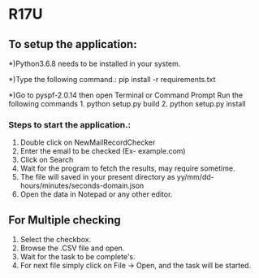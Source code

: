 # R17U
## To setup the application:

*)Python3.6.8 needs to be installed in your system.

*)Type the following command.: pip install -r requirements.txt

*)Go to pyspf-2.0.14 then open Terminal or Command Prompt
Run the following commands
	1.  python setup.py build
	2.  python setup.py install

### Steps to start the application.:
1. Double click on NewMailRecordChecker
2. Enter the email to be checked (Ex- example.com)
3. Click on Search
4. Wait for the program to fetch the results, may require sometime.
5. The file will saved in your present directory as yy/mm/dd-hours/minutes/seconds-domain.json
6. Open the data in Notepad or any other editor. 

## For Multiple checking
1. Select the checkbox.
2. Browse the .CSV file and open.
3. Wait for the task to be complete's.
4. For next file simply click on File -> Open, and the task will be started.

